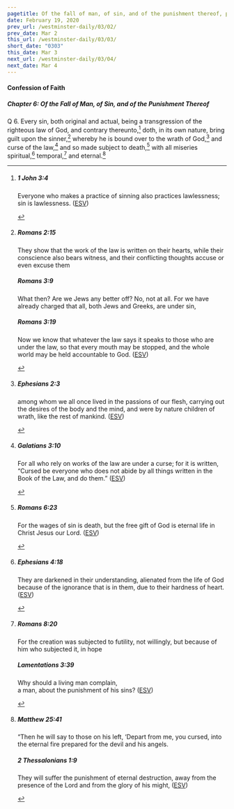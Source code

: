 ```yaml
---
pagetitle: Of the fall of man, of sin, and of the punishment thereof, part 6
date: February 19, 2020
prev_url: /westminster-daily/03/02/
prev_date: Mar 2
this_url: /westminster-daily/03/03/
short_date: "0303"
this_date: Mar 3
next_url: /westminster-daily/03/04/
next_date: Mar 4
---
```


#### Confession of Faith

##### Chapter 6: Of the Fall of Man, of Sin, and of the Punishment Thereof

<span class="q">Q 6.</span> Every sin, both original and actual, being a transgression of the righteous law of God, and contrary thereunto,[^fnref:wcf1] doth, in its own nature, bring guilt upon the sinner,[^fnref:wcf2] whereby he is bound over to the wrath of God,[^fnref:wcf3] and curse of the law,[^fnref:wcf4] and so made subject to death,[^fnref:wcf5] with all miseries spiritual,[^fnref:wcf6] temporal,[^fnref:wcf7] and eternal.[^fnref:wcf8]

[^fnref:wcf1]: <div class="esv"><h5>1 John 3:4</h5> <div class="esv-text"><p id="p62003004.01-1">Everyone who makes a practice of sinning also practices lawlessness; sin is lawlessness.  (<a href="http://www.esv.org" class="copyright">ESV</a>)</p> </div> </div>

[^fnref:wcf2]: <div class="esv"><h5>Romans 2:15</h5> <div class="esv-text"><p id="p45002015.01-1">They show that the work of the law is written on their hearts, while their conscience also bears witness, and their conflicting thoughts accuse or even excuse them</p> </div><h5>Romans 3:9</h5> <div class="esv-text"> <p id="p45003009.05-2">What then? Are we Jews any better off? No, not at all. For we have already charged that all, both Jews and Greeks, are under sin,</p> </div><h5>Romans 3:19</h5> <div class="esv-text"><p id="p45003019.01-3">Now we know that whatever the law says it speaks to those who are under the law, so that every mouth may be stopped, and the whole world may be held accountable to God.  (<a href="http://www.esv.org" class="copyright">ESV</a>)</p> </div> </div>

[^fnref:wcf3]: <div class="esv"><h5>Ephesians 2:3</h5> <div class="esv-text"><p id="p49002003.01-1">among whom we all once lived in the passions of our flesh, carrying out the desires of the body and the mind, and were by nature children of wrath, like the rest of mankind.  (<a href="http://www.esv.org" class="copyright">ESV</a>)</p> </div> </div>

[^fnref:wcf4]: <div class="esv"><h5>Galatians 3:10</h5> <div class="esv-text"> <p id="p48003010.07-1">For all who rely on works of the law are under a curse; for it is written, &#8220;Cursed be everyone who does not abide by all things written in the Book of the Law, and do them.&#8221;  (<a href="http://www.esv.org" class="copyright">ESV</a>)</p> </div> </div>

[^fnref:wcf5]: <div class="esv"><h5>Romans 6:23</h5> <div class="esv-text"><p id="p45006023.01-1">For the wages of sin is death, but the free gift of God is eternal life in Christ Jesus our Lord.  (<a href="http://www.esv.org" class="copyright">ESV</a>)</p> </div> </div>

[^fnref:wcf6]: <div class="esv"><h5>Ephesians 4:18</h5> <div class="esv-text"><p id="p49004018.01-1">They are darkened in their understanding, alienated from the life of God because of the ignorance that is in them, due to their hardness of heart.  (<a href="http://www.esv.org" class="copyright">ESV</a>)</p> </div> </div>

[^fnref:wcf7]: <div class="esv"><h5>Romans 8:20</h5> <div class="esv-text"><p id="p45008020.01-1">For the creation was subjected to futility, not willingly, but because of him who subjected it, in hope</p> </div><h5>Lamentations 3:39</h5> <div class="esv-text"><div class="block-indent"> <p class="line-group" id="p25003039.01-2">Why should a living man complain,<br /> <span class="indent"></span>a man, about the punishment of his sins?  (<a href="http://www.esv.org" class="copyright">ESV</a>)</p> </div> </div> </div>

[^fnref:wcf8]: <div class="esv"><h5>Matthew 25:41</h5> <div class="esv-text"><p id="p40025041.01-1"><span class="woc">&#8220;Then he will say to those on his left, &#8216;Depart from me, you cursed, into the eternal fire prepared for the devil and his angels.</span></p> </div><h5>2 Thessalonians 1:9</h5> <div class="esv-text"><p id="p53001009.01-2">They will suffer the punishment of eternal destruction, away from the presence of the Lord and from the glory of his might,  (<a href="http://www.esv.org" class="copyright">ESV</a>)</p> </div> </div>

